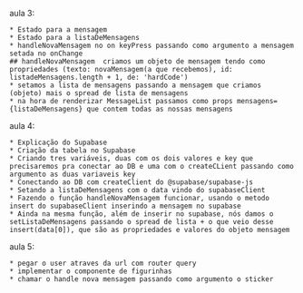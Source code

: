 aula 3: 

    * Estado para a mensagem
    * Estado para a listaDeMensagens
    * handleNovaMensagem no on keyPress passando como argumento a mensagem setada no onChange
    ## handleNovaMensagem  criamos um objeto de mensagem tendo como propriedades (texto: novaMensagem(a que recebemos), id: listadeMensagens.length + 1, de: 'hardCode')
    * setamos a lista de mensagens passando a mensagem que criamos (objeto) mais o spread de lista de mensagens
    * na hora de renderizar MessageList passamos como props mensagens={listaDeMensagens} que contem todas as nossas mensagens


aula 4:

    * Explicação do Supabase
    * Criação da tabela no Supabase
    * Criando tres variáveis, duas com os dois valores e key que precisaremos pra conectar ao DB e uma com o createCLient passando como argumento as duas variaveis key
    * Conectando ao DB com createClient do @supabase/supabase-js
    * Setando a listaDeMensagens com o data vindo do supabaseClient
    * Fazendo o função handleNovaMensagem funcionar, usando o metodo insert do supabaseClient inserindo a mensagem no supabase
    * Ainda na mesma função, além de inserir no supabase, nós damos o setListaDeMensagens passando o spread de lista + o que veio desse insert(data[0]), que são as propriedades e valores do objeto mensagem


aula 5:
    
    * pegar o user atraves da url com router query
    * implementar o componente de figurinhas
    * chamar o handle nova mensagem passando como argumento o sticker